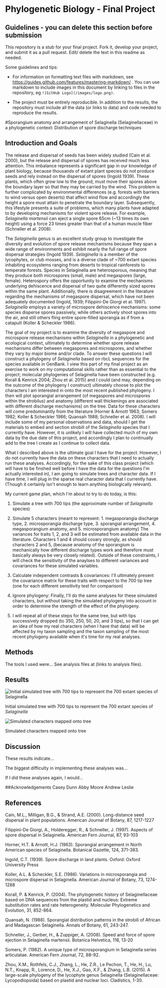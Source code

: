 # Phylogenetic Biology - Final Project

## Guidelines - you can delete this section before submission

This repository is a stub for your final project. Fork it, develop your project, and submit it as a pull request. Edit/ delete the text in this readme as needed.

Some guidelines and tips:

- For information on formatting text files with markdown, see https://guides.github.com/features/mastering-markdown/ . You can use markdown to include images in this document by linking to files in the repository, eg `![GitHub Logo](/images/logo.png)`.

- The project must be entirely reproducible. In addition to the results, the repository must include all the data (or links to data) and code needed to reproduce the results.





#Sporangium anatomy and arrangement of Selaginella (Selaginellaceae) in a phylogenetic context: Distribution of spore discharge techniques

## Introduction and Goals

The release and dispersal of seeds has been widely studied (Cain et al. 2000), but the release and dispersal of spores has received much less attention. This imbalance represents a significant gap in our knowledge of plant biology, because thousands of extant plant species do not produce seeds and rely instead on the dispersal of spores (Ingold 1939). These plants, which often grow low to the ground, must move their spores above the boundary layer so that they may be carried by the wind. This problem is further complicated by environmental differences (e.g. forests with barriers to wind versus open deserts) that affect wind flow and accordingly the height a spore must attain to penetrate the boundary layer. Subsequently, this lifestyle presents a suite of problems, which many plants have adapted to by developing mechanisms for violent spore release. For example, *Selaginella martensii* can eject a single spore 65cm (~13 times its own height) using a force 23 times greater than that of a human muscle fiber (Schneller et al. 2008).

The *Selaginella* genus is an excellent study group to investigate the diversity and evolution of spore release mechanisms because they span a wide range of environments and exhibit nearly the full range of spore dispersal strategies (Ingold 1939). *Selaginella* is a member of the lycophytes, or club mosses, and is a diverse clade of ~700 extant species inhabiting ecosystems ranging from deserts to tropical rainforests to temperate forests. Species in Selaginella are heterosporous, meaning that they produce both microspores (small, male) and megaspores (large, female). Heterospory offers the opportunity to examine the mechanisms underlying dehiscence and dispersal of two quite differently sized spores within the same plant. Additionally, there is disagreement in the literature regarding the mechanisms of megaspore dispersal, which have not been adequately documented (Ingold, 1939; Filippini-De Giorgi et al. 1997). *Selaginella* employs a variety of microspore dehiscence mechanisms: some species disperse spores passively, while others actively shoot spores into the air, and still others fling entire spore-filled sporangia as if from a catapult (Koller & Scheckler 1986). 

The goal of my project is to examine the diversity of megaspore and microspore release mechanisms within *Selaginella* in a phylogenetic and ecological context, ultimately to determine whether spore release mechanisms differ between megaspores and microspores, and whether they vary by major biome and/or clade. 
To answer these questions I will construct a phylogeny of *Selaginella* based on rbcL sequences for the species available in GenBank. I view this part of my final project as an exercise to work on my computational skills rather than as essential to the project; molecular phylogenies of Selaginella have been constructed (e.g. Korall & Kenrick 2004; Zhou et al. 2015) and I could (and may, depending on the outcome of the phylogeny I construct) ultimately choose to plot the characters I am interested in onto the most recent published phylogeny. I then will plot sporangial arrangement (of megaspores and microspores within the strobilus) and anatomy (different wall thickenings are associated with different discharge mechanisms) on the tree. Data for these characters will come predominantly from the literature (Horner & Arnott 1963; Somers 1982; Koller & Scheckler 1986; Quansah 1988; Schneller et al. 2008). I will include some of my personal observations and data, should I get the materials to embed and section strobili of the *Selaginella* species that I currently have. However, it is unlikely I will have collected much of my own data by the due date of this project, and accordingly I plan to continually add to the tree I create as I continue to collect data. 

What I described above is the ultimate goal I have for the project. However, I do not currently have the data on these characters that I need to actually run these analyses. Accordingly, for the sake of this class project (which will have to be finshed well before I have the data for the questions I'm actually interested in), I am going to simulate trees and character data. If I have time, I will plug in the sparse real character data that I currently have. (Though it certainly isn't enough to learn anything biologically relevant).

My current game plan, which I'm about to try to do today, is this:

1) Simulate a tree with 700 tips (the approximate number of *Selaginella* species)

2) Simulate 5 characters (meant to represent: 1. megasporangia discharge type, 2. microsporangia discharge type, 3. sporangial arrangement, 4. megasporangium anatomy, and 5. microsporangium anatomy)
	The variances for traits 1, 2, and 3 will be estimated from available data in the literature. Characters 1 and 4 should covary strongly, as should characters 2 and 5, (because anatomy of the sporangium is mechanically how different discharge types work and therefore must basically always be very closely related). Outside of these constraints, I will check the sensitivity of the anaylses to different variances and covariances for these simulated variables. 

3) Calculate independent contrasts & covariances: I'll ultimately present the covariance matrix for these traits with respect to the 700 tip tree (one for each different sensitivity test for comparison)

4) Ignore phylogeny: Finally, I'll do the same analyses for these simulated characters, but without taking the simulated phylogeny into account in order to determine the strength of the effect of the phylogeny. 

5) I will repeat all of these steps for the same tree, but with tips successively dropped (to 350, 250, 50, 20, and 3 tips), so that I can get an idea of how my real characters (when I have that data) will be affected by my taxon sampling and the taxon sampling of the most recent phylogeny available when it's time for my real analyses. 


## Methods

The tools I used were... See analysis files at (links to analysis files).

## Results

![Initial simulated tree with 700 tips to represent the 700 extant species of *Selaginella*](https://github.com/nikolebonacorsi/phylobio_final_project/blob/master/700_tips_starting_tree.png)

Initial simulated tree with 700 tips to represent the 700 extant species of *Selaginella*

![Simulated characters mapped onto tree](https://github.com/nikolebonacorsi/phylobio_final_project/blob/master/700_tips_characters_1.png)

Simulated characters mapped onto tree


## Discussion

These results indicate...

The biggest difficulty in implementing these analyses was...

If I did these analyses again, I would...

##Acknowledgements
Casey Dunn
Abby Moore
Andrew Leslie 

## References

Cain, M.L., Milligan, B.G., & Strand, A.E. (2000). Long-distance seed dispersal in plant populations. American Journal of Botany, 87, 1217-1227

Filippini-De Giorgi, A., Holderegger, R., & Schneller, J. (1997). Aspects of spore dispersal in Selaginella. American Fern Journal, 87, 93-103

Horner, H.T. & Arnott, H.J. (1963). Sporangial arrangement in North American species of Selaginella. Botanical Gazette, 124, 371-383. 

Ingold, C.T. (1939). Spore discharge in land plants. Oxford: Oxford University Press

Koller, A.L. & Scheckler, S.E. (1986). Variations in microsporangia and microspore dispersal in Selaginella. American Journal of Botany, 73, 1274-1288

Korall, P. & Kenrick, P. (2004). The phylogenetic history of Selaginellaceae based on DNA sequences from the plastid and nucleus: Extreme substitution rates and rate heterogeneity. Molecular Phylogenetics and Evolution, 31, 852-864. 

Quansah, N. (1988). Sporangial distribution patterns in the strobili of African and Madagascan Selaginella. Annals of Botany, 61, 243-247. 

Schneller, J., Gerber, H., & Zuppiger, A. (2008). Speed and force of spore ejection in Selaginella martensii. Botanica Helvetica, 118, 13-20

Somers, P. (1982). A unique type of microsporangium in Selaginella series articulatae. American Fern Journal, 72, 88-92. 

Zhou, X.M., Rothfels, C.J., Zhang, L., He, Z.R., Le Pechon, T., He, H., Lu, N.T., Knapp, R., Lorence, D., He, X.J., Gao, X.F., & Zhang, L.B. (2015). A large-scale phylogeny of the lycophyte genus Selaginella (Selaginellaceae: Lycopodiopsida) based on plastid and nuclear loci.  Cladistics, 1-30.


